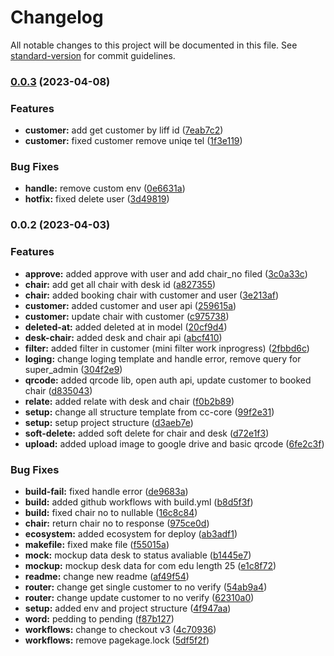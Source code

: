 # Changelog

All notable changes to this project will be documented in this file. See [standard-version](https://github.com/conventional-changelog/standard-version) for commit guidelines.

### [0.0.3](https://github.com/Tweed-tech/com-edu-reuion-core/compare/v0.0.2...v0.0.3) (2023-04-08)


### Features

* **customer:** add get customer by liff id ([7eab7c2](https://github.com/Tweed-tech/com-edu-reuion-core/commit/7eab7c29f16df5ba75cb92150377961755daa86b))
* **customer:** fixed customer remove uniqe tel ([1f3e119](https://github.com/Tweed-tech/com-edu-reuion-core/commit/1f3e119ac76f92bb032c1dc5646f3e78b37ce702))


### Bug Fixes

* **handle:** remove custom env ([0e6631a](https://github.com/Tweed-tech/com-edu-reuion-core/commit/0e6631af8a6758ac0b5e2714aeb4bbb04fcf55bd))
* **hotfix:** fixed delete user ([3d49819](https://github.com/Tweed-tech/com-edu-reuion-core/commit/3d49819c49f0479ae0afc08cc01972875d06c177))

### 0.0.2 (2023-04-03)


### Features

* **approve:** added approve with user and add chair_no filed ([3c0a33c](https://github.com/Tweed-tech/com-edu-reuion-core/commit/3c0a33c04d4eded28e46271774ad4ea86f381205))
* **chair:** add get all chair with desk id ([a827355](https://github.com/Tweed-tech/com-edu-reuion-core/commit/a827355e5b552626fa864b4a1ccadd9a41a8bb5d))
* **chair:** added booking chair with customer and user ([3e213af](https://github.com/Tweed-tech/com-edu-reuion-core/commit/3e213af9d9f13645703b44a813ba6eecb57a5648))
* **customer:** added customer and user api ([259615a](https://github.com/Tweed-tech/com-edu-reuion-core/commit/259615a54a2115665d5f3c00e4544941f19b74df))
* **customer:** update chair with customer ([c975738](https://github.com/Tweed-tech/com-edu-reuion-core/commit/c975738abc114830d4debd893c68c0cfd8e3541a))
* **deleted-at:** added deleted at in model ([20cf9d4](https://github.com/Tweed-tech/com-edu-reuion-core/commit/20cf9d4b8c42da46737444e969f50415f5a65fe3))
* **desk-chair:** added desk and chair api ([abcf410](https://github.com/Tweed-tech/com-edu-reuion-core/commit/abcf410c12fa5e6d4ab66d7c4526cd1f58575253))
* **filter:** added filter in customer (mini filter work inprogress) ([2fbbd6c](https://github.com/Tweed-tech/com-edu-reuion-core/commit/2fbbd6cfb1295f6414255a64f79a36958a7b6f8f))
* **loging:** change loging template and handle error, remove query for super_admin ([304f2e9](https://github.com/Tweed-tech/com-edu-reuion-core/commit/304f2e9b2e0b0e209798d4ee29fb9e8532930755))
* **qrcode:** added qrcode lib, open auth api, update customer to booked chair ([d835043](https://github.com/Tweed-tech/com-edu-reuion-core/commit/d835043fc922c9c3ad4d8eb57bd0abc445219cd2))
* **relate:** added relate with desk and chair ([f0b2b89](https://github.com/Tweed-tech/com-edu-reuion-core/commit/f0b2b899c13b41c8891495d4912be70a658d8c6f))
* **setup:** change all structure template from cc-core ([99f2e31](https://github.com/Tweed-tech/com-edu-reuion-core/commit/99f2e31a869172ec28b0599d1a92559ba4ffd0fd))
* **setup:** setup project structure ([d3aeb7e](https://github.com/Tweed-tech/com-edu-reuion-core/commit/d3aeb7e1a39bb5460c945cb7471e8ba70ff61025))
* **soft-delete:** added soft delete for chair and desk ([d72e1f3](https://github.com/Tweed-tech/com-edu-reuion-core/commit/d72e1f329ebed8784c0d033163d6ea4bf15e441d))
* **upload:** added upload image to google drive and basic qrcode ([6fe2c3f](https://github.com/Tweed-tech/com-edu-reuion-core/commit/6fe2c3f73bf26b6cf40ed1f90a067e246bd18776))


### Bug Fixes

* **build-fail:** fixed handle error ([de9683a](https://github.com/Tweed-tech/com-edu-reuion-core/commit/de9683a914a9325138a8f937f66431ef76776150))
* **build:** added github workflows with build.yml ([b8d5f3f](https://github.com/Tweed-tech/com-edu-reuion-core/commit/b8d5f3f721baf9e2627be124d8560028d8669905))
* **build:** fixed chair no to nullable ([16c8c84](https://github.com/Tweed-tech/com-edu-reuion-core/commit/16c8c8431c926e21a3e83b7650e08b46938433c6))
* **chair:** return chair no to response ([975ce0d](https://github.com/Tweed-tech/com-edu-reuion-core/commit/975ce0dde6fc661ac2bc3161b90c652aea04c474))
* **ecosystem:** added ecosystem for deploy ([ab3adf1](https://github.com/Tweed-tech/com-edu-reuion-core/commit/ab3adf1a43791ae77591353dffe263bd8bbfc18b))
* **makefile:** fixed make file ([f55015a](https://github.com/Tweed-tech/com-edu-reuion-core/commit/f55015a2fb9395daff8d2eaed24558fdab4ce907))
* **mock:** mockup data desk to status avaliable ([b1445e7](https://github.com/Tweed-tech/com-edu-reuion-core/commit/b1445e7713c68008120e20961fb62137d7beab74))
* **mockup:** mockup desk data for com edu length 25 ([e1c8f72](https://github.com/Tweed-tech/com-edu-reuion-core/commit/e1c8f72c1586f8aaf92abde66083882a2185a081))
* **readme:** change new readme ([af49f54](https://github.com/Tweed-tech/com-edu-reuion-core/commit/af49f544c80cb2ac28caf379a57120969e574d0b))
* **router:** change get single customer to no verify ([54ab9a4](https://github.com/Tweed-tech/com-edu-reuion-core/commit/54ab9a40cc0c0a3ebd34a633d36d3b2a7d04b75e))
* **router:** change update customer to no verify ([62310a0](https://github.com/Tweed-tech/com-edu-reuion-core/commit/62310a0c3e4bccc3436a3f8190a1d1ee51048e2e))
* **setup:** added env and project structure ([4f947aa](https://github.com/Tweed-tech/com-edu-reuion-core/commit/4f947aa0d3da191f732585f323203e8ec0866243))
* **word:** pedding to pending ([f87b127](https://github.com/Tweed-tech/com-edu-reuion-core/commit/f87b1279fc80305d76a5f0a797a862a1dac3a2a4))
* **workflows:** change to checkout v3 ([4c70936](https://github.com/Tweed-tech/com-edu-reuion-core/commit/4c70936a5b9cf1205c4ec543966faa60bb23a5a0))
* **workflows:** remove pagekage.lock ([5df5f2f](https://github.com/Tweed-tech/com-edu-reuion-core/commit/5df5f2f74f91fed416aa1dd7ce3570e9c4605cc8))
